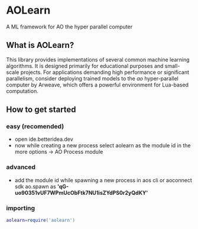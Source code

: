 # AOLearn

A ML framework for AO the hyper parallel computer

## What is AOLearn?

This library provides implementations of several common machine learning algorithms. It is designed primarily for educational purposes and small-scale projects. For applications demanding high performance or significant parallelism, consider deploying trained models to the _ao_ hyper-parallel computer by Arweave, which offers a powerful environment for Lua-based computation.


## How to get started
### easy (recomended)
- open ide.betteridea.dev
- now while creating a new process select aolearn as the module id in the more options -> AO Process module

### advanced
- add the module id while spawning a new process in aos cli or aoconnect sdk ao.spawn as  **'qG-uo90351vUF7WPmUcObFtk7NU1isZYdPS0r2yQdKY'**

### importing
``` lua
aolearn=require('aolearn')
```
